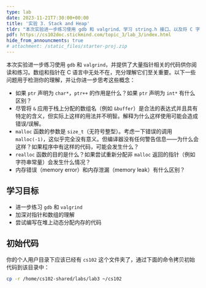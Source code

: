 ```yaml
---
type: lab
date: 2023-11-21T7:30:00+00:00
title: '实验 3. Stack and Heap'
tldr: "本次实验进一步练习使用 gdb 和 valgrind、学习 string.h 接口、以及将 C 字符串作为原始数组/指针进行操作。"
pdf: https://cs102doc.stickmind.com/topic_3/lab_3/index.html
hide_from_announcments: true
# attachment: /static_files/starter-proj.zip
---
```


本次实验进一步练习使用 `gdb` 和 `valgrind`，并提供了大量指针相关的代码供你阅读和练习。数组和指针在 C 语言中无处不在，充分理解它们至关重要。以下一些问题用于检测你的理解，并让你进一步思考这些概念：

- 如果 `ptr` 声明为 `char*`，`ptr++` 的作用是什么？如果 `ptr` 声明为 `int*` 有什么区别？
- 尽管将 `&` 应用于栈上分配的数组名（例如 `&buffer`）是合法的表达式并且具有特定的含义，但实际上这样的用法并不明智。解释为什么这样使用可能会造成错误/误解。
- `malloc` 函数的参数是 `size_t`（无符号整型）。考虑一下错误的调用 `malloc(-1)`，这似乎完全没有意义。但编译器没有任何警告信息——为什么会这样？如果程序中有这样的代码，可能会发生什么？
- `realloc` 函数的目的是什么？如果尝试重新分配非 `malloc` 返回的指针（例如字符串常量）会发生什么情况？
- 内存错误（memory error）和内存泄漏（memory leak）有什么区别？

## 学习目标

- 进一步练习 `gdb` 和 `valgrind`
- 加深对指针和数组的理解
- 尝试编写在堆上动态分配内存的代码

## 初始代码

你的个人用户目录下应该已经有 `cs102` 这个文件夹了，通过下面的命令拷贝初始代码到该目录中：

```bash
cp -r /home/cs102-shared/labs/lab3 ~/cs102
```
